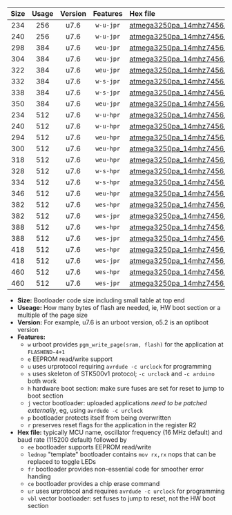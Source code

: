 |Size|Usage|Version|Features|Hex file|
|:-:|:-:|:-:|:-:|:--|
|234|256|u7.6|`w-u-jpr`|[atmega3250pa_14mhz7456_9600bps_ur_vbl.hex](https://raw.githubusercontent.com/stefanrueger/urboot/main//atmega3250pa_14mhz7456_9600bps_ur_vbl.hex)|
|240|256|u7.6|`w-u-jpr`|[atmega3250pa_14mhz7456_9600bps_lednop_ur_vbl.hex](https://raw.githubusercontent.com/stefanrueger/urboot/main//atmega3250pa_14mhz7456_9600bps_lednop_ur_vbl.hex)|
|298|384|u7.6|`weu-jpr`|[atmega3250pa_14mhz7456_9600bps_ee_ur_vbl.hex](https://raw.githubusercontent.com/stefanrueger/urboot/main//atmega3250pa_14mhz7456_9600bps_ee_ur_vbl.hex)|
|304|384|u7.6|`weu-jpr`|[atmega3250pa_14mhz7456_9600bps_ee_lednop_ur_vbl.hex](https://raw.githubusercontent.com/stefanrueger/urboot/main//atmega3250pa_14mhz7456_9600bps_ee_lednop_ur_vbl.hex)|
|322|384|u7.6|`weu-jpr`|[atmega3250pa_14mhz7456_9600bps_ee_lednop_fr_ur_vbl.hex](https://raw.githubusercontent.com/stefanrueger/urboot/main//atmega3250pa_14mhz7456_9600bps_ee_lednop_fr_ur_vbl.hex)|
|332|384|u7.6|`w-s-jpr`|[atmega3250pa_14mhz7456_9600bps_vbl.hex](https://raw.githubusercontent.com/stefanrueger/urboot/main//atmega3250pa_14mhz7456_9600bps_vbl.hex)|
|338|384|u7.6|`w-s-jpr`|[atmega3250pa_14mhz7456_9600bps_lednop_vbl.hex](https://raw.githubusercontent.com/stefanrueger/urboot/main//atmega3250pa_14mhz7456_9600bps_lednop_vbl.hex)|
|350|384|u7.6|`weu-jpr`|[atmega3250pa_14mhz7456_9600bps_ee_lednop_fr_ce_ur_vbl.hex](https://raw.githubusercontent.com/stefanrueger/urboot/main//atmega3250pa_14mhz7456_9600bps_ee_lednop_fr_ce_ur_vbl.hex)|
|234|512|u7.6|`w-u-hpr`|[atmega3250pa_14mhz7456_9600bps_ur.hex](https://raw.githubusercontent.com/stefanrueger/urboot/main//atmega3250pa_14mhz7456_9600bps_ur.hex)|
|240|512|u7.6|`w-u-hpr`|[atmega3250pa_14mhz7456_9600bps_lednop_ur.hex](https://raw.githubusercontent.com/stefanrueger/urboot/main//atmega3250pa_14mhz7456_9600bps_lednop_ur.hex)|
|294|512|u7.6|`weu-hpr`|[atmega3250pa_14mhz7456_9600bps_ee_ur.hex](https://raw.githubusercontent.com/stefanrueger/urboot/main//atmega3250pa_14mhz7456_9600bps_ee_ur.hex)|
|300|512|u7.6|`weu-hpr`|[atmega3250pa_14mhz7456_9600bps_ee_lednop_ur.hex](https://raw.githubusercontent.com/stefanrueger/urboot/main//atmega3250pa_14mhz7456_9600bps_ee_lednop_ur.hex)|
|318|512|u7.6|`weu-hpr`|[atmega3250pa_14mhz7456_9600bps_ee_lednop_fr_ur.hex](https://raw.githubusercontent.com/stefanrueger/urboot/main//atmega3250pa_14mhz7456_9600bps_ee_lednop_fr_ur.hex)|
|328|512|u7.6|`w-s-hpr`|[atmega3250pa_14mhz7456_9600bps.hex](https://raw.githubusercontent.com/stefanrueger/urboot/main//atmega3250pa_14mhz7456_9600bps.hex)|
|334|512|u7.6|`w-s-hpr`|[atmega3250pa_14mhz7456_9600bps_lednop.hex](https://raw.githubusercontent.com/stefanrueger/urboot/main//atmega3250pa_14mhz7456_9600bps_lednop.hex)|
|346|512|u7.6|`weu-hpr`|[atmega3250pa_14mhz7456_9600bps_ee_lednop_fr_ce_ur.hex](https://raw.githubusercontent.com/stefanrueger/urboot/main//atmega3250pa_14mhz7456_9600bps_ee_lednop_fr_ce_ur.hex)|
|382|512|u7.6|`wes-hpr`|[atmega3250pa_14mhz7456_9600bps_ee.hex](https://raw.githubusercontent.com/stefanrueger/urboot/main//atmega3250pa_14mhz7456_9600bps_ee.hex)|
|382|512|u7.6|`wes-jpr`|[atmega3250pa_14mhz7456_9600bps_ee_vbl.hex](https://raw.githubusercontent.com/stefanrueger/urboot/main//atmega3250pa_14mhz7456_9600bps_ee_vbl.hex)|
|388|512|u7.6|`wes-hpr`|[atmega3250pa_14mhz7456_9600bps_ee_lednop.hex](https://raw.githubusercontent.com/stefanrueger/urboot/main//atmega3250pa_14mhz7456_9600bps_ee_lednop.hex)|
|388|512|u7.6|`wes-jpr`|[atmega3250pa_14mhz7456_9600bps_ee_lednop_vbl.hex](https://raw.githubusercontent.com/stefanrueger/urboot/main//atmega3250pa_14mhz7456_9600bps_ee_lednop_vbl.hex)|
|418|512|u7.6|`wes-hpr`|[atmega3250pa_14mhz7456_9600bps_ee_lednop_fr.hex](https://raw.githubusercontent.com/stefanrueger/urboot/main//atmega3250pa_14mhz7456_9600bps_ee_lednop_fr.hex)|
|418|512|u7.6|`wes-jpr`|[atmega3250pa_14mhz7456_9600bps_ee_lednop_fr_vbl.hex](https://raw.githubusercontent.com/stefanrueger/urboot/main//atmega3250pa_14mhz7456_9600bps_ee_lednop_fr_vbl.hex)|
|460|512|u7.6|`wes-hpr`|[atmega3250pa_14mhz7456_9600bps_ee_lednop_fr_ce.hex](https://raw.githubusercontent.com/stefanrueger/urboot/main//atmega3250pa_14mhz7456_9600bps_ee_lednop_fr_ce.hex)|
|460|512|u7.6|`wes-jpr`|[atmega3250pa_14mhz7456_9600bps_ee_lednop_fr_ce_vbl.hex](https://raw.githubusercontent.com/stefanrueger/urboot/main//atmega3250pa_14mhz7456_9600bps_ee_lednop_fr_ce_vbl.hex)|

- **Size:** Bootloader code size including small table at top end
- **Useage:** How many bytes of flash are needed, ie, HW boot section or a multiple of the page size
- **Version:** For example, u7.6 is an urboot version, o5.2 is an optiboot version
- **Features:**
  + `w` urboot provides `pgm_write_page(sram, flash)` for the application at `FLASHEND-4+1`
  + `e` EEPROM read/write support
  + `u` uses urprotocol requiring `avrdude -c urclock` for programming
  + `s` uses skeleton of STK500v1 protocol; `-c urclock` and `-c arduino` both work
  + `h` hardware boot section: make sure fuses are set for reset to jump to boot section
  + `j` vector bootloader: uploaded applications *need to be patched externally*, eg, using `avrdude -c urclock`
  + `p` bootloader protects itself from being overwritten
  + `r` preserves reset flags for the application in the register R2
- **Hex file:** typically MCU name, oscillator frequency (16 MHz default) and baud rate (115200 default) followed by
  + `ee` bootloader supports EEPROM read/write
  + `lednop` "template" bootloader contains `mov rx,rx` nops that can be replaced to toggle LEDs
  + `fr` bootloader provides non-essential code for smoother error handing
  + `ce` bootloader provides a chip erase command
  + `ur` uses urprotocol and requires `avrdude -c urclock` for programming
  + `vbl` vector bootloader: set fuses to jump to reset, not the HW boot section
